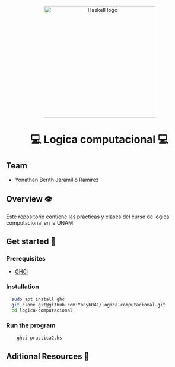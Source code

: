 <p align="center"><a href="https://cdn.icon-icons.com/icons2/2699/PNG/512/haskell_logo_icon_170039.png" target="_blank" rel="noopener noreferrer"><img width="300" height= '300' src="https://cdn.icon-icons.com/icons2/2699/PNG/512/haskell_logo_icon_170039.png" alt="Haskell logo"></a></p>


<div style="text-align: center;">
  <h1> 💻 Logica computacional 💻</h1> 
</div>


## Team
- Yonathan Berith Jaramillo Ramírez

## Overview 👁️

Este repositorio contiene las practicas y clases del curso de logica computacional en la UNAM

## Get started 🚙

### Prerequisites
- [GHCi](https://downloads.haskell.org/ghc/latest/docs/users_guide/ghci.html)


### Installation

  ```sh
    sudo apt install ghc
    git clone git@github.com:Yony6041/logica-computacional.git
    cd logica-computacional
  ```

### Run the program 

  ```sh
      ghci practica2.hs
  ```

## Aditional Resources 📎
